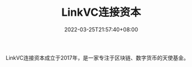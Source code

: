 ﻿---
weight: 
title: "LinkVC连接资本"
description: "LinkVC连接资本成立于2017年，是一家专注于区块链、数字货币的天使基金"
date: 2022-03-25T21:57:40+08:00
lastmod: 2022-03-25T16:45:40+08:00
draft: false
authors: ["Metabd"]
featuredImage: "linkvclianjieziben.png"
link: ""
tags: ["投资机构","LinkVC连接资本"]
categories: ["navigation"]
navigation: ["投资机构"]
lightgallery: true
toc: true
pinned: false
recommend: false
recommend1: false
---
LinkVC连接资本成立于2017年，是一家专注于区块链、数字货币的天使基金。
